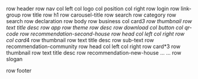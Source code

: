 row header
    row nav
        col left
            col logo
            col position
        col right
            row login
            row link-group
    row title
        row h1
        row carousel-title
    row search
        row category
        row search
    row declaration
row body
    row business
        col card*3
            row thumbnail
            row text
                title
                desc
    row app
        row theme
        row desc
        row download
            col button
            col qr-code
    row recommendation-second-house
        row head
            col left
            col right
        row
            col card*4
                row thumbnail
                row text
                    title
                    desc
                row sub-text
    row recommendation-community
        row head
            col left
            col right
        row card*3
            row thumbnail
            row text
                title
                desc
    row recommendation-new-house
        ...
        ...
    row slogan
        
row footer